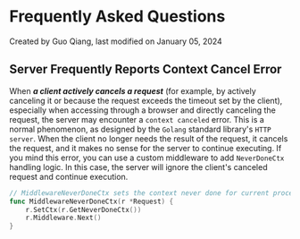 # Frequently Asked Questions

Created by Guo Qiang, last modified on January 05, 2024

## Server Frequently Reports Context Cancel Error

When ***a client actively cancels a request*** (for example, by actively canceling it or because the request exceeds the timeout set by the client), especially when accessing through a browser and directly canceling the request, the server may encounter a `context canceled` error. This is a normal phenomenon, as designed by the `Golang` standard library's `HTTP server`. When the client no longer needs the result of the request, it cancels the request, and it makes no sense for the server to continue executing. If you mind this error, you can use a custom middleware to add `NeverDoneCtx` handling logic. In this case, the server will ignore the client's canceled request and continue execution.

```go
// MiddlewareNeverDoneCtx sets the context never done for current process.
func MiddlewareNeverDoneCtx(r *Request) {
    r.SetCtx(r.GetNeverDoneCtx())
    r.Middleware.Next()
}
```
